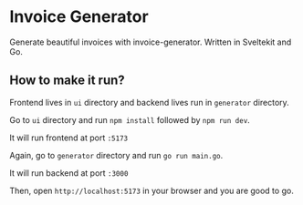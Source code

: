 
# Invoice Generator
Generate beautiful invoices with invoice-generator. Written in Sveltekit and Go.

## How to make it run?

Frontend lives in `ui` directory and backend lives run in `generator` directory.

Go to `ui` directory and run `npm install` followed by `npm run dev`.

It will run frontend at port `:5173`

Again, go to `generator` directory and run `go run main.go`.

It will run backend at port `:3000`

Then, open `http://localhost:5173` in your browser and you are good to go.
